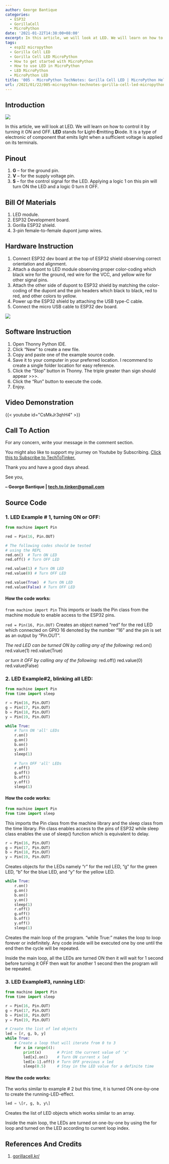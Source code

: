 ```yaml
---
author: George Bantique
categories:
  - ESP32
  - GorillaCell
  - MicroPython
date: '2021-01-22T14:38:00+08:00'
excerpt: In this article, we will look at LED. We will learn on how to control it by turning it ON and OFF. LED stands for Light-Emitting Diode. It is a type of electronic of component that emits light when a sufficient voltage is applied on its terminals.
tags:
  - esp32 micropython
  - Gorilla Cell LED
  - Gorilla Cell LED MicroPython
  - How to get started with MicroPython
  - How to use LED in MicroPython
  - LED MicroPython
  - MicroPython LED
title: '005 - MicroPython TechNotes: Gorilla Cell LED | MicroPython Hello World'
url: /2021/01/22/005-micropython-technotes-gorilla-cell-led-micropython-hello-world/
---
```


## **Introduction**
![](https://techtotinker.com/wp-content/uploads/2023/03/005-technotes-led-micropython-techtotinker.png)

In this article, we will look at LED. We will learn on how to control it by turning it ON and OFF. **LED** stands for **L**ight-**E**mitting **D**iode. It is a type of electronic of component that emits light when a sufficient voltage is applied on its terminals.

## **Pinout**
1. **G** – for the ground pin.
2. **V** – for the supply voltage pin.
3. **S** – for the control signal for the LED. Applying a logic 1 on this pin will turn ON the LED and a logic 0 turn it OFF.

## **Bill Of Materials**
1. LED module.
2. ESP32 Development board.
3. Gorilla ESP32 shield.
4. 3-pin female-to-female dupont jump wires.

## **Hardware Instruction**
1. Connect ESP32 dev board at the top of ESP32 shield observing correct orientation and alignment.
2. Attach a dupont to LED module observing proper color-coding which black wire for the ground, red wire for the VCC, and yellow wire for other signal pins.
3. Attach the other side of dupont to ESP32 shield by matching the color-coding of the dupont and the pin headers which black to black, red to red, and other colors to yellow.
4. Power up the ESP32 shield by attaching the USB type-C cable.
5. Connect the micro USB cable to ESP32 dev board.

![](https://techtotinker.com/wp-content/uploads/2023/03/005-technotes-led-micropython-techtotinker-diagram.png)

## **Software Instruction**
1. Open Thonny Python IDE.
2. Click “New” to create a new file.
3. Copy and paste one of the example source code.
4. Save it to your computer in your preferred location. I recommend to create a single folder location for easy reference.
5. Click the “Stop” button in Thonny. The triple greater than sign should appear &gt;&gt;&gt;.
6. Click the “Run” button to execute the code.
7. Enjoy.

## **Video Demonstration**
{{< youtube id="CsMkJr3qhH4" >}}

## **Call To Action**
For any concern, write your message in the comment section.

You might also like to support my journey on Youtube by Subscribing. [Click this to Subscribe to TechToTinker.](https://www.youtube.com/c/TechToTinker?sub_confirmation=1)

Thank you and have a good days ahead.

See you,

**– George Bantique | tech.to.tinker@gmail.com**

## **Source Code**

### 1. LED Example # 1, turning ON or OFF:

```py { lineNos="true" wrap="true" }
from machine import Pin

red = Pin(16, Pin.OUT)

# The following codes should be tested
# using the REPL
red.on()  # Turn ON LED
red.off() # Turn OFF LED

red.value(1) # Turn ON LED
red.value(0) # Turn OFF LED

red.value(True)  # Turn ON LED
red.value(False) # Turn OFF LED

```

#### How the code works:

`from machine import Pin`
This imports or loads the Pin class from the machine module to enable access to the ESP32 pins.

`red = Pin(16, Pin.OUT)`
Creates an object named “red” for the red LED which connected on GPIO 16 denoted by the number “16” and the pin is set as an output by “Pin.OUT”.

*The red LED can be turned ON by calling any of the following:*
red.on()
red.value(1)
red.value(True)

*or turn it OFF by calling any of the following:*
red.off()
red.value(0)
red.value(False)


### 2. LED Example#2, blinking all LED:

```py { lineNos="true" wrap="true" }
from machine import Pin
from time import sleep

r = Pin(16, Pin.OUT)
g = Pin(17, Pin.OUT)
b = Pin(18, Pin.OUT)
y = Pin(19, Pin.OUT)

while True:
    # Turn ON 'all' LEDs
    r.on()
    g.on()
    b.on()
    y.on()
    sleep(1)
    
    # Turn OFF 'all' LEDs
    r.off()
    g.off()
    b.off()
    y.off()
    sleep(1)
```

#### How the code works:

```py { lineNos="true" wrap="true" }
from machine import Pin  
from time import sleep
```
This imports the Pin class from the machine library and the sleep class from the time library. Pin class enables access to the pins of ESP32 while sleep class enables the use of sleep() function which is equivalent to delay.

```py { lineNos="true" wrap="true" }
r = Pin(16, Pin.OUT)
g = Pin(17, Pin.OUT)
b = Pin(18, Pin.OUT)
y = Pin(19, Pin.OUT)
```
Creates objects for the LEDs namely “r” for the red LED, “g” for the green LED, “b” for the blue LED, and “y” for the yellow LED.

```py { lineNos="true" wrap="true" }
while True:
    r.on()  
    g.on()  
    b.on()  
    y.on()  
    sleep(1)  
    r.off()  
    g.off()  
    b.off()  
    y.off()  
    sleep(1)
```

Creates the main loop of the program.
“while True:” makes the loop to loop forever or indefinitely. Any code inside will be executed one by one until the end then the cycle will be repeated.

Inside the main loop, all the LEDs are turned ON then it will wait for 1 second before turning it OFF then wait for another 1 second then the program will be repeated.

### 3. LED Example#3, running LED:

```py { lineNos="true" wrap="true" }
from machine import Pin
from time import sleep

r = Pin(16, Pin.OUT)
g = Pin(17, Pin.OUT)
b = Pin(18, Pin.OUT)
y = Pin(19, Pin.OUT)

# Create the list of led objects
led = [r, g, b, y]
while True:
    # Create a loop that will iterate from 0 to 3
    for x in range(4):
        print(x)       # Print the current value of 'x'
        led[x].on()    # Turn ON current x led
        led[x-1].off() # Turn OFF previous x led
        sleep(0.5)     # Stay in the LED value for a definite time
```

#### How the code works:

The works similar to example # 2 but this time, it is turned ON one-by-one to create the running-LED-effect.

```py { lineNos="true" wrap="true" }
led = \[r, g, b, y\]
```
Creates the list of LED objects which works similar to an array.

Inside the main loop, the LEDs are turned on one-by-one by using the for loop and turned on the LED according to current loop index.

## **References And Credits**
1. [gorillacell.kr/](http://gorillacell.kr/)

